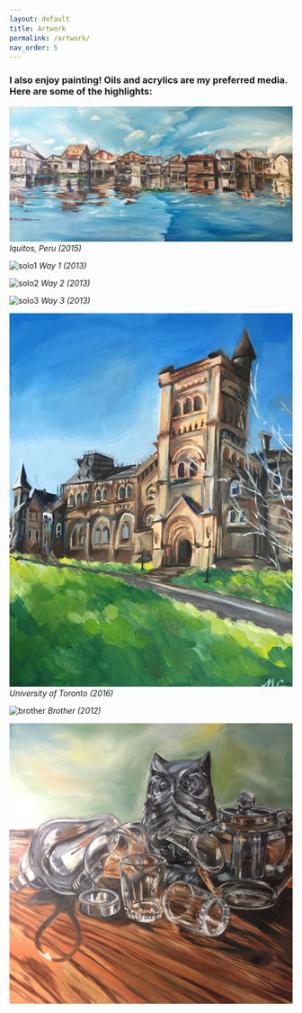 ```yaml
---
layout: default
title: Artwork
permalink: /artwork/
nav_order: 5
---
```


### I also enjoy painting! Oils and acrylics are my preferred media. Here are some of the highlights:

![floating-city](/images/floating_city.jpg)
*Iquitos, Peru (2015)*

![solo1](/images/solo1.jpg)
*Way 1 (2013)*

![solo2](/images/solo2.jpg)
*Way 2 (2013)*

![solo3](/images/solo3.jpg)
*Way 3 (2013)*

![university](/images/UofT.jpg)
*University of Toronto (2016)*

![brother](/images/rainni.jpg)
*Brother (2012)*

![shiny-objects](/images/shinyobj.jpg)
